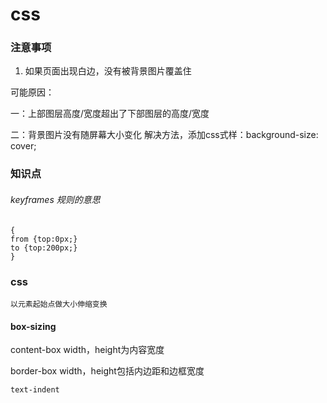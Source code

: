 # css

### 注意事项

1.  如果页面出现白边，没有被背景图片覆盖住

   可能原因：

   一：上部图层高度/宽度超出了下部图层的高度/宽度

   二：背景图片没有随屏幕大小变化
   ​		解决方法，添加css式样：background-size: cover; 



### 知识点

###### keyframes 规则的意思 

```
{
from {top:0px;}
to {top:200px;}
}
```



### css

```
以元素起始点做大小伸缩变换
```


#### box-sizing

content-box  width，height为内容宽度

border-box    width，height包括内边距和边框宽度



```
text-indent 
```
